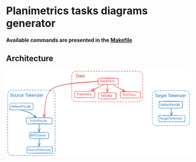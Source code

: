 # Planimetrics tasks diagrams generator

#### Available commands are presented in the [Makefile](https://github.com/Dominux/planimetrics_tasks_diagrams_generator/blob/main/Makefile)

## Architecture

![Arhitecture scheme](arch.excalidraw.svg)
